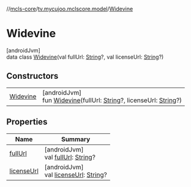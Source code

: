 //[mcls-core](../../../index.md)/[tv.mycujoo.mclscore.model](../index.md)/[Widevine](index.md)

# Widevine

[androidJvm]\
data class [Widevine](index.md)(val fullUrl: [String](https://kotlinlang.org/api/latest/jvm/stdlib/kotlin/-string/index.html)?, val licenseUrl: [String](https://kotlinlang.org/api/latest/jvm/stdlib/kotlin/-string/index.html)?)

## Constructors

| | |
|---|---|
| [Widevine](-widevine.md) | [androidJvm]<br>fun [Widevine](-widevine.md)(fullUrl: [String](https://kotlinlang.org/api/latest/jvm/stdlib/kotlin/-string/index.html)?, licenseUrl: [String](https://kotlinlang.org/api/latest/jvm/stdlib/kotlin/-string/index.html)?) |

## Properties

| Name | Summary |
|---|---|
| [fullUrl](full-url.md) | [androidJvm]<br>val [fullUrl](full-url.md): [String](https://kotlinlang.org/api/latest/jvm/stdlib/kotlin/-string/index.html)? |
| [licenseUrl](license-url.md) | [androidJvm]<br>val [licenseUrl](license-url.md): [String](https://kotlinlang.org/api/latest/jvm/stdlib/kotlin/-string/index.html)? |
